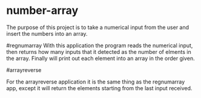 # number-array
The purpose of this project is to take a numerical input from the user and insert the numbers into an array.

#regnumarray
With this application the program reads the numerical input, then returns how many inputs that it detected as the number of elments in the array. Finally will print out each element into an array in the order given.


#arrayreverse

For the arrayreverse application it is the same thing as the regnumarray app, except it will return the elements starting from the last input received.
